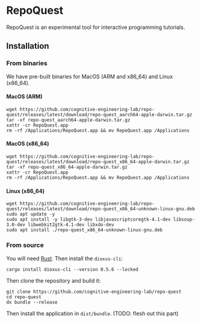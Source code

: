 # RepoQuest

RepoQuest is an experimental tool for interactive programming tutorials.

## Installation

### From binaries

We have pre-built binaries for MacOS (ARM and x86_64) and Linux (x86_64).

#### MacOS (ARM)

```console
wget https://github.com/cognitive-engineering-lab/repo-quest/releases/latest/download/repo-quest_aarch64-apple-darwin.tar.gz
tar -xf repo-quest_aarch64-apple-darwin.tar.gz
xattr -cr RepoQuest.app
rm -rf /Applications/RepoQuest.app && mv RepoQuest.app /Applications
```

#### MacOS (x86_64)

```console
wget https://github.com/cognitive-engineering-lab/repo-quest/releases/latest/download/repo-quest_x86_64-apple-darwin.tar.gz
tar -xf repo-quest_x86_64-apple-darwin.tar.gz
xattr -cr RepoQuest.app
rm -rf /Applications/RepoQuest.app && mv RepoQuest.app /Applications
```

#### Linux (x86_64)

```console
wget https://github.com/cognitive-engineering-lab/repo-quest/releases/latest/download/repo-quest_x86_64-unknown-linux-gnu.deb
sudo apt update -y
sudo apt install -y libgtk-3-dev libjavascriptcoregtk-4.1-dev libsoup-3.0-dev libwebkit2gtk-4.1-dev libxdo-dev
sudo apt install ./repo-quest_x86_64-unknown-linux-gnu.deb
```

### From source

You will need [Rust](https://rustup.rs/). Then install the `dioxus-cli`:

```console
cargo install dioxus-cli --version 0.5.6 --locked
```

Then clone the repository and build it:

```console
git clone https://github.com/cognitive-engineering-lab/repo-quest
cd repo-quest
dx bundle --release
```

Then install the application in `dist/bundle`. (TODO: flesh out this part)
